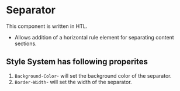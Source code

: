 Separator
=========
This component is written in HTL.

* Allows addition of a horizontal rule element for separating content sections.

## Style System has following properites

1. `Background-Color`- will set the background color of the separator.
2. `Border-Width`- will set the width of the separator.